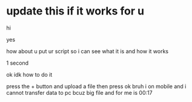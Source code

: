 # update this if it works for u 
hi

yes

how about u put ur script so i can see what it is and how it works


1 second 

ok
idk how to do it 

press the + button and upload a file then press ok
bruh i on mobile and i cannot transfer data to pc bcuz big file and for me is 00:17
